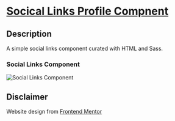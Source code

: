 # [Socical Links Profile Compnent](https://social-links-component-lenanle333.vercel.app/)

## Description

A simple social links component curated with HTML and Sass.

### Social Links Component

![Social Links Component]()

## Disclaimer

Website design from [Frontend Mentor](https://www.frontendmentor.io/challenges/social-links-profile-UG32l9m6dQ/hub)
